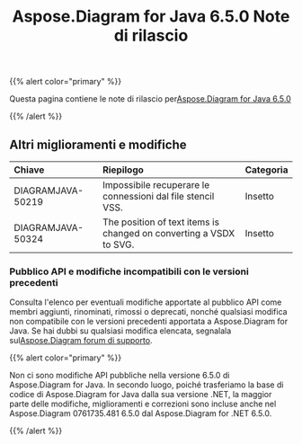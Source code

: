 ﻿---
title: Aspose.Diagram for Java 6.5.0 Note di rilascio
type: docs
weight: 70
url: /it/java/aspose-diagram-for-java-6-5-0-release-notes/
---
{{% alert color="primary" %}} 

 Questa pagina contiene le note di rilascio per[Aspose.Diagram for Java 6.5.0](https://docs.aspose.com/diagram/java/aspose-diagram-for-java-6-5-0-release-notes/)

{{% /alert %}} 
## **Altri miglioramenti e modifiche**

|**Chiave**|**Riepilogo**|**Categoria**|
|:- |:- |:- |
|DIAGRAMJAVA-50219|Impossibile recuperare le connessioni dal file stencil VSS.|Insetto|
|DIAGRAMJAVA-50324|The position of text items is changed on converting a VSDX to SVG.|Insetto|
### **Pubblico API e modifiche incompatibili con le versioni precedenti**
Consulta l'elenco per eventuali modifiche apportate al pubblico API come membri aggiunti, rinominati, rimossi o deprecati, nonché qualsiasi modifica non compatibile con le versioni precedenti apportata a Aspose.Diagram for Java. Se hai dubbi su qualsiasi modifica elencata, segnalala sul[Aspose.Diagram forum di supporto](https://forum.aspose.com/c/diagram/17).

{{% alert color="primary" %}} 

Non ci sono modifiche API pubbliche nella versione 6.5.0 di Aspose.Diagram for Java. In secondo luogo, poiché trasferiamo la base di codice di Aspose.Diagram for Java dalla sua versione .NET, la maggior parte delle modifiche, miglioramenti e correzioni sono incluse anche nel Aspose.Diagram 0761735.481 6.5.0 dal Aspose.Diagram for .NET 6.5.0.

{{% /alert %}}
